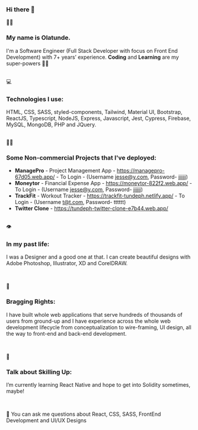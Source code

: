 ### Hi there 👋

<!--
**tundeph/tundeph** is a ✨ _special_ ✨ repository because its `README.md` (this file) appears on your GitHub profile.

Here are some ideas to get you started:
- 🔭 I’m currently working on ...
- 🌱 I’m currently learning ...
- 👯 I’m looking to collaborate on ...
- 🤔 I’m looking for help with ...
- 💬 Ask me about ...
- 📫 How to reach me: ...
- 😄 Pronouns: ...
- ⚡ Fun fact: ...
-->

 
🦸‍♂️ 
### <p>  My name is Olatunde. 
I'm a Software Engineer (Full Stack Developer with focus on Front End Development) with 7+ years’ experience. **Coding** and **Learning** are my super-powers 💪💪
</p><br>
💻

### <p>  Technologies I use: 
HTML, CSS, SASS, styled-components, Tailwind, Material UI, Bootstrap, ReactJS, Typescript, NodeJS, Express, Javascript, Jest, Cypress, Firebase, MySQL, MongoDB, PHP and JQuery. 
</p>
<p><br>
🚀🚀
 
### <p> Some Non-commercial Projects that I've deployed: 

 - <b>ManagePro</b> - Project Management App - https://managepro-67d05.web.app/ - To Login - (Username jesse@y.com, Password- jjjjjj)
 - <b>Moneytor</b> - Financial Expense App - https://moneytor-822f2.web.app/ - To Login - (Username jesse@y.com, Password- jjjjjj)
 - <b>TrackFit</b> - Workout Tracker - https://trackfit-tundeph.netlify.app/ - To Login - (Username t@t.com, Password- tttttt)
 - <b>Twitter Clone</b> - https://tundeph-twitter-clone-e7b44.web.app/
</p>
<p><br>
👁️
 
### <p>  In my past life: 
I was a Designer and a good one at that. I can create beautiful designs with Adobe Photoshop, Illustrator, XD and CorelDRAW. 
</p><br>

🧠 
### <p>  Bragging Rights: 
I have built whole web applications that serve hundreds of thousands of users from ground-up and I have experience across the whole web development lifecycle from conceptualization to wire-framing, UI design, all the way to front-end and back-end development.
</p><br>


🌱 
### <p>  Talk about Skilling Up: 
I’m currently learning React Native and hope to get into Solidity sometimes, maybe!
</p><br>

<p>
💬 
You can ask me questions about React, CSS, SASS, FrontEnd Development and UI/UX Designs
</p>

